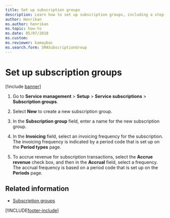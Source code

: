 ```yaml
---
title: Set up subscription groups  
description: Learn how to set up subscription groups, including a step-by-step process for setting up subscription groups and additional resources.
author: Henrikan
ms.author: henrikan
ms.topic: how-to
ms.date: 05/07/2018
ms.custom:
ms.reviewer: kamaybac
ms.search.form: SMASubscriptionGroup
---
```


# Set up subscription groups

[!include [banner](../includes/banner.md)]

1. Go to **Service management** \> **Setup** \> **Service subscriptions** \> **Subscription groups**.

2. Select **New** to create a new subscription group.

3. In the **Subscription group** field, enter a name for the new subscription group.

4. In the **Invoicing** field, select an invoicing frequency for the subscription. The invoicing frequency is indicated by a period code that is set up on the **Period types** page.

5. To accrue revenue for subscription transactions, select the **Accrue revenue** check box, and then in the **Accrual** field, select a frequency. The accrual frequency is based on a period code that is set up on the **Periods** page.

## Related information

- [Subscription groups](subscription-groups.md)

[!INCLUDE[footer-include](../../includes/footer-banner.md)]
